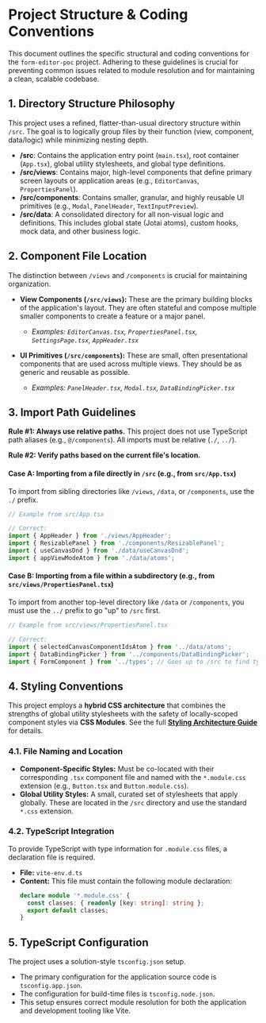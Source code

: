 # Project Structure & Coding Conventions

This document outlines the specific structural and coding conventions for the `form-editor-poc` project. Adhering to these guidelines is crucial for preventing common issues related to module resolution and for maintaining a clean, scalable codebase.

## 1. Directory Structure Philosophy

This project uses a refined, flatter-than-usual directory structure within `/src`. The goal is to logically group files by their function (view, component, data/logic) while minimizing nesting depth.

-   **/src**: Contains the application entry point (`main.tsx`), root container (`App.tsx`), global utility stylesheets, and global type definitions.
-   **/src/views**: Contains major, high-level components that define primary screen layouts or application areas (e.g., `EditorCanvas`, `PropertiesPanel`).
-   **/src/components**: Contains smaller, granular, and highly reusable UI primitives (e.g., `Modal`, `PanelHeader`, `TextInputPreview`).
-   **/src/data**: A consolidated directory for all non-visual logic and definitions. This includes global state (Jotai atoms), custom hooks, mock data, and other business logic.

## 2. Component File Location

The distinction between `/views` and `/components` is crucial for maintaining organization.

-   **View Components (`/src/views`):** These are the primary building blocks of the application's layout. They are often stateful and compose multiple smaller components to create a feature or a major panel.
    -   *Examples: `EditorCanvas.tsx`, `PropertiesPanel.tsx`, `SettingsPage.tsx`, `AppHeader.tsx`*

-   **UI Primitives (`/src/components`):** These are small, often presentational components that are used across multiple views. They should be as generic and reusable as possible.
    -   *Examples: `PanelHeader.tsx`, `Modal.tsx`, `DataBindingPicker.tsx`*

## 3. Import Path Guidelines

**Rule #1: Always use relative paths.** This project does not use TypeScript path aliases (e.g., `@/components`). All imports must be relative (`./`, `../`).

**Rule #2: Verify paths based on the current file's location.**

#### Case A: Importing from a file directly in `/src` (e.g., from `src/App.tsx`)

To import from sibling directories like `/views`, `/data`, or `/components`, use the `./` prefix.

```typescript
// Example from src/App.tsx

// Correct:
import { AppHeader } from './views/AppHeader';
import { ResizablePanel } from './components/ResizablePanel';
import { useCanvasDnd } from './data/useCanvasDnd';
import { appViewModeAtom } from './data/atoms';
```

#### Case B: Importing from a file within a subdirectory (e.g., from `src/views/PropertiesPanel.tsx`)

To import from another top-level directory like `/data` or `/components`, you must use the `../` prefix to go "up" to `/src` first.

```typescript
// Example from src/views/PropertiesPanel.tsx

// Correct:
import { selectedCanvasComponentIdsAtom } from '../data/atoms';
import { DataBindingPicker } from '../components/DataBindingPicker';
import { FormComponent } from '../types'; // Goes up to /src to find types.ts
```

## 4. Styling Conventions

This project employs a **hybrid CSS architecture** that combines the strengths of global utility stylesheets with the safety of locally-scoped component styles via **CSS Modules**. See the full **[Styling Architecture Guide](./STYLING_ARCHITECTURE.md)** for details.

### 4.1. File Naming and Location

-   **Component-Specific Styles:** Must be co-located with their corresponding `.tsx` component file and named with the `*.module.css` extension (e.g., `Button.tsx` and `Button.module.css`).
-   **Global Utility Styles:** A small, curated set of stylesheets that apply globally. These are located in the `/src` directory and use the standard `*.css` extension.

### 4.2. TypeScript Integration

To provide TypeScript with type information for `.module.css` files, a declaration file is required.

-   **File:** `vite-env.d.ts`
-   **Content:** This file must contain the following module declaration:
    ```typescript
    declare module '*.module.css' {
      const classes: { readonly [key: string]: string };
      export default classes;
    }
    ```

## 5. TypeScript Configuration

The project uses a solution-style `tsconfig.json` setup.

-   The primary configuration for the application source code is `tsconfig.app.json`.
-   The configuration for build-time files is `tsconfig.node.json`.
-   This setup ensures correct module resolution for both the application and development tooling like Vite.